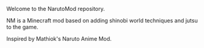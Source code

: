 Welcome to the NarutoMod repository.

NM is a Minecraft mod based on adding shinobi world techniques and jutsu to the game.

Inspired by Mathiok's Naruto Anime Mod.
